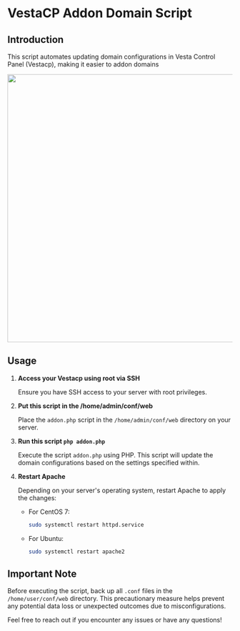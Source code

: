 # VestaCP Addon Domain Script

## Introduction

This script automates updating domain configurations in Vesta Control Panel (Vestacp), making it easier to addon domains

<img src="https://i.imgur.com/2yGNvHb.png" width="600">

## Usage

1. **Access your Vestacp using root via SSH**

    Ensure you have SSH access to your server with root privileges.

2. **Put this script in the /home/admin/conf/web**

    Place the `addon.php` script in the `/home/admin/conf/web` directory on your server.

3. **Run this script `php addon.php`**

    Execute the script `addon.php` using PHP. This script will update the domain configurations based on the settings specified within.

4. **Restart Apache**

    Depending on your server's operating system, restart Apache to apply the changes:

    - For CentOS 7:
      ```bash
      sudo systemctl restart httpd.service
      ```

    - For Ubuntu:
      ```bash
      sudo systemctl restart apache2
      ```

## Important Note
Before executing the script, back up all `.conf` files in the `/home/user/conf/web` directory. This precautionary measure helps prevent any potential data loss or unexpected outcomes due to misconfigurations.

Feel free to reach out if you encounter any issues or have any questions!
